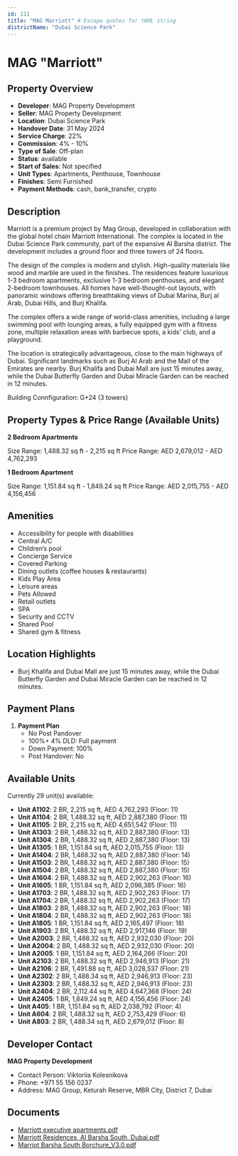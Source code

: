 ```yaml
---
id: 111
title: "MAG Marriott" # Escape quotes for YAML string
districtName: "Dubai Science Park"
---
```


# MAG "Marriott"

## Property Overview
- **Developer**: MAG Property Development
- **Seller**: MAG Property Development
- **Location**: Dubai Science Park
- **Handover Date**: 31 May 2024
- **Service Charge**: 22%
- **Commission**: 4% - 10%
- **Type of Sale**: Off-plan
- **Status**: available
- **Start of Sales**: Not specified
- **Unit Types**: Apartments, Penthouse, Townhouse
- **Finishes**: Semi Furnished
- **Payment Methods**: cash, bank_transfer, crypto

## Description
Marriott is a premium project by Mag Group, developed in collaboration with the global hotel chain Marriott International. The complex is located in the Dubai Science Park community, part of the expansive Al Barsha district. The development includes a ground floor and three towers of 24 floors.

The design of the complex is modern and stylish. High-quality materials like wood and marble are used in the finishes. The residences feature luxurious 1-3 bedroom apartments, exclusive 1-3 bedroom penthouses, and elegant 2-bedroom townhouses. All homes have well-thought-out layouts, with panoramic windows offering breathtaking views of Dubai Marina, Burj al Arab, Dubai Hills, and Burj Khalifa.

The complex offers a wide range of world-class amenities, including a large swimming pool with lounging areas, a fully equipped gym with a fitness zone, multiple relaxation areas with barbecue spots, a kids' club, and a playground.

The location is strategically advantageous, close to the main highways of Dubai. Significant landmarks such as Burj Al Arab and the Mall of the Emirates are nearby. Burj Khalifa and Dubai Mall are just 15 minutes away, while the Dubai Butterfly Garden and Dubai Miracle Garden can be reached in 12 minutes.

Building Connfiguration: G+24 (3 towers)

## Property Types & Price Range (Available Units)
**2 Bedroom Apartments**

Size Range: 1,488.32 sq ft - 2,215 sq ft
Price Range: AED 2,679,012 - AED 4,762,293

**1 Bedroom Apartment**

Size Range: 1,151.84 sq ft - 1,849.24 sq ft
Price Range: AED 2,015,755 - AED 4,156,456

## Amenities
- Accessibility for people with disabilities
- Central A/C
- Children’s pool
- Concierge Service
- Covered Parking
- Dining outlets  (coffee houses & restaurants)
- Kids Play Area
- Leisure areas
- Pets Allowed
- Retail outlets
- SPA
- Security and CCTV
- Shared Pool
- Shared gym & fitness

## Location Highlights
- Burj Khalifa and Dubai Mall are just 15 minutes away, while the Dubai Butterfly Garden and Dubai Miracle Garden can be reached in 12 minutes.

## Payment Plans
1. **Payment Plan**
   - No Post Pandover
   - 100%+ 4% DLD: Full payment
   - Down Payment: 100%
   - Post Handover: No

## Available Units
Currently 29 unit(s) available:
- **Unit A1102**: 2 BR, 2,215 sq ft, AED 4,762,293 (Floor: 11)
- **Unit A1104**: 2 BR, 1,488.32 sq ft, AED 2,887,380 (Floor: 11)
- **Unit A1105**: 2 BR, 2,215 sq ft, AED 4,651,542 (Floor: 11)
- **Unit A1303**: 2 BR, 1,488.32 sq ft, AED 2,887,380 (Floor: 13)
- **Unit A1304**: 2 BR, 1,488.32 sq ft, AED 2,887,380 (Floor: 13)
- **Unit A1305**: 1 BR, 1,151.84 sq ft, AED 2,015,755 (Floor: 13)
- **Unit A1404**: 2 BR, 1,488.32 sq ft, AED 2,887,380 (Floor: 14)
- **Unit A1503**: 2 BR, 1,488.32 sq ft, AED 2,887,380 (Floor: 15)
- **Unit A1504**: 2 BR, 1,488.32 sq ft, AED 2,887,380 (Floor: 15)
- **Unit A1604**: 2 BR, 1,488.32 sq ft, AED 2,902,263 (Floor: 16)
- **Unit A1605**: 1 BR, 1,151.84 sq ft, AED 2,096,385 (Floor: 16)
- **Unit A1703**: 2 BR, 1,488.32 sq ft, AED 2,902,263 (Floor: 17)
- **Unit A1704**: 2 BR, 1,488.32 sq ft, AED 2,902,263 (Floor: 17)
- **Unit A1803**: 2 BR, 1,488.32 sq ft, AED 2,902,263 (Floor: 18)
- **Unit A1804**: 2 BR, 1,488.32 sq ft, AED 2,902,263 (Floor: 18)
- **Unit A1805**: 1 BR, 1,151.84 sq ft, AED 2,165,497 (Floor: 18)
- **Unit A1903**: 2 BR, 1,488.32 sq ft, AED 2,917,146 (Floor: 19)
- **Unit A2003**: 2 BR, 1,488.32 sq ft, AED 2,932,030 (Floor: 20)
- **Unit A2004**: 2 BR, 1,488.32 sq ft, AED 2,932,030 (Floor: 20)
- **Unit A2005**: 1 BR, 1,151.84 sq ft, AED 2,164,266 (Floor: 20)
- **Unit A2103**: 2 BR, 1,488.32 sq ft, AED 2,946,913 (Floor: 21)
- **Unit A2106**: 2 BR, 1,491.88 sq ft, AED 3,028,537 (Floor: 21)
- **Unit A2302**: 2 BR, 1,488.34 sq ft, AED 2,946,913 (Floor: 23)
- **Unit A2303**: 2 BR, 1,488.32 sq ft, AED 2,946,913 (Floor: 23)
- **Unit A2404**: 2 BR, 2,112.44 sq ft, AED 4,647,368 (Floor: 24)
- **Unit A2405**: 1 BR, 1,849.24 sq ft, AED 4,156,456 (Floor: 24)
- **Unit A405**: 1 BR, 1,151.84 sq ft, AED 2,038,792 (Floor: 4)
- **Unit A604**: 2 BR, 1,488.32 sq ft, AED 2,753,429 (Floor: 6)
- **Unit A803**: 2 BR, 1,488.34 sq ft, AED 2,679,012 (Floor: 8)

## Developer Contact
**MAG Property Development**
- Contact Person: Viktoriia Kolesnikova
- Phone: +971 55 156 0237
- Address: MAG Group, Keturah Reserve, MBR City, District 7, Dubai

## Documents
- [Marriott executive apartments.pdf](https://cdn.geniemap.net/2023/06/22/WkcIBZqeV19n0bibrdJqTTKi1Lr0oLk8pD6zkBFX.pdf)
- [Marriott Residences, Al Barsha South, Dubai.pdf](https://cdn.geniemap.net/2024/01/23/7030PJBWX7awShhRMt60szLdJIOA6go1N11FlM6o.pdf)
- [Marriot Barsha South Borchure_V3.0.pdf](https://cdn.geniemap.net/2024/01/23/2KrPFSOpgAt15ZCTImMScz4LhBjNycmo51TgH7Ma.pdf)
